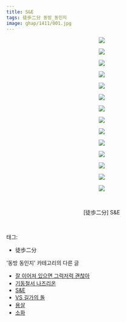 ```yaml
---
title: S&E
tags: 徒歩二分 동방_동인지
image: ghap/1411/001.jpg
---
```

<div class="article">
<p style="text-align: center; clear: none; float: none;"><img src="{{ site.nasurl }}/ghap/1411/001.jpg"/></p>
<p style="text-align: center; clear: none; float: none;"><img src="{{ site.nasurl }}/ghap/1411/002.jpg"/></p>
<p style="text-align: center; clear: none; float: none;"><img src="{{ site.nasurl }}/ghap/1411/003.jpg"/></p>
<p style="text-align: center; clear: none; float: none;"><img src="{{ site.nasurl }}/ghap/1411/004.jpg"/></p>
<p style="text-align: center; clear: none; float: none;"><img src="{{ site.nasurl }}/ghap/1411/005.jpg"/></p>
<p style="text-align: center; clear: none; float: none;"><img src="{{ site.nasurl }}/ghap/1411/006.jpg"/></p>
<p style="text-align: center; clear: none; float: none;"><img src="{{ site.nasurl }}/ghap/1411/007.jpg"/></p>
<p style="text-align: center; clear: none; float: none;"><img src="{{ site.nasurl }}/ghap/1411/008.jpg"/></p>
<p style="text-align: center; clear: none; float: none;"><img src="{{ site.nasurl }}/ghap/1411/009.jpg"/></p>
<p style="text-align: center; clear: none; float: none;"><img src="{{ site.nasurl }}/ghap/1411/010.jpg"/></p>
<p style="text-align: center; clear: none; float: none;"><img src="{{ site.nasurl }}/ghap/1411/011.jpg"/></p>
<p style="text-align: center; clear: none; float: none;"><img src="{{ site.nasurl }}/ghap/1411/012.jpg"/></p>
<p style="text-align: center; clear: none; float: none;"><img src="{{ site.nasurl }}/ghap/1411/013.jpg"/></p>
<p style="text-align: center; clear: none; float: none;"><img src="{{ site.nasurl }}/ghap/1411/014.jpg"/></p>
<p style="text-align: center; clear: none; float: none;"><br/></p>
<p style="text-align: center; clear: none; float: none;">[徒歩二分] S&amp;E</p>
<p><br/></p>
</div><div class="tagTrail">
<p>태그: </p>
<ul>
<li>徒歩二分</li>
</ul>
</div><div class="another">
<p>'동방 동인지' 카테고리의 다른 글</p>
<ul>
<li><a href="/2016-08-08-ghap_1413">잘 이어져 있으면 그럭저럭 괜찮아</a></li>
<li><a href="/2016-08-08-ghap_1412">기동철서 나즈리온</a></li>
<li><a href="/2016-08-08-ghap_1411">S&amp;E</a></li>
<li><a href="/2016-08-08-ghap_1410">VS 길가의 돌</a></li>
<li><a href="/2016-08-08-ghap_1409">용살</a></li>
<li><a href="/2016-08-08-ghap_1408">소화</a></li>
</ul>
</div><div class="cb_module cb_fluid">
<div class="cb_wrt cb_profile">
</div><!-- commentList close -->
</div>